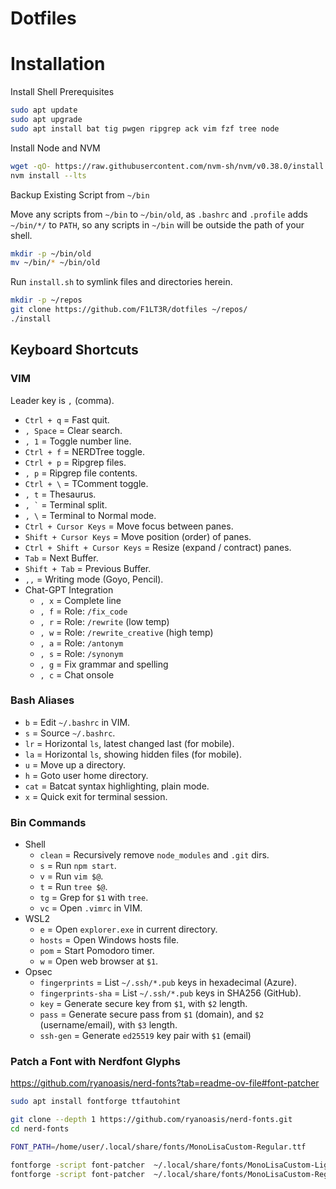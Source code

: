 # Dotfiles


# Installation

Install Shell Prerequisites

```bash
sudo apt update
sudo apt upgrade
sudo apt install bat tig pwgen ripgrep ack vim fzf tree node
```

Install Node and NVM

```bash
wget -qO- https://raw.githubusercontent.com/nvm-sh/nvm/v0.38.0/install.sh | bash
nvm install --lts
```

Backup Existing Script from `~/bin`

Move any scripts from `~/bin` to `~/bin/old`, as `.bashrc`
and `.profile` adds `~/bin/*/` to `PATH`, so any scripts in
`~/bin` will be outside the path of your shell.

```bash
mkdir -p ~/bin/old
mv ~/bin/* ~/bin/old
```

Run `install.sh` to symlink files and directories herein.

```bash
mkdir -p ~/repos
git clone https://github.com/F1LT3R/dotfiles ~/repos/
./install
```

## Keyboard Shortcuts

### VIM

Leader key is `,` (comma).

- `Ctrl + q` = Fast quit.
- `, Space` = Clear search.
- `, 1` = Toggle number line.
- `Ctrl + f` = NERDTree toggle.
- `Ctrl + p` = Ripgrep files.
- `, p` = Ripgrep file contents.
- `Ctrl + \` = TComment toggle.
- `, t` = Thesaurus.
- `` , ` `` = Terminal split.
- `, \` = Terminal to Normal mode.
- `Ctrl + Cursor Keys` = Move focus between panes.
- `Shift + Cursor Keys` = Move position (order) of panes.
- `Ctrl + Shift + Cursor Keys` = Resize (expand / contract) panes.
- `Tab` = Next Buffer.
- `Shift + Tab` = Previous Buffer.
- `,,` = Writing mode (Goyo, Pencil).
- Chat-GPT Integration
    + `, x` = Complete line
    + `, f` = Role: `/fix_code`
    + `, r` = Role: `/rewrite` (low temp)
    + `, w` = Role: `/rewrite_creative` (high temp)
    + `, a` = Role: `/antonym`
    + `, s` = Role: `/synonym`
    + `, g` = Fix grammar and spelling
    + `, c` = Chat onsole

### Bash Aliases

- `b` = Edit `~/.bashrc` in VIM.
- `s` = Source `~/.bashrc`.
- `lr` = Horizontal `ls`, latest changed last (for mobile).
- `la` = Horizontal `ls`, showing hidden files (for mobile).
- `u` = Move up a directory.
- `h` = Goto user home directory.
- `cat` = Batcat syntax highlighting, plain mode.
- `x` = Quick exit for terminal session.

### Bin Commands

- Shell
    + `clean` = Recursively remove `node_modules` and `.git`
        dirs.
    + `s` = Run `npm start`.
    + `v` = Run `vim $@`.
    + `t` = Run `tree $@`.
    + `tg` = Grep for `$1` with `tree`.
    + `vc` = Open `.vimrc` in VIM.
- WSL2
    + `e` = Open `explorer.exe` in current directory.
    + `hosts` = Open Windows hosts file.
    + `pom` = Start Pomodoro timer.
    + `w` = Open web browser at `$1`.
- Opsec
    + `fingerprints` = List `~/.ssh/*.pub` keys in
      hexadecimal (Azure).
    + `fingerprints-sha` = List `~/.ssh/*.pub` keys in
        SHA256 (GitHub).
    + `key` = Generate secure key from `$1`, with `$2`
        length.
    + `pass` = Generate secure pass from `$1` (domain), and
        `$2` (username/email), with `$3` length.
    + `ssh-gen` = Generate `ed25519` key pair with `$1` (email)

### Patch a Font with Nerdfont Glyphs

https://github.com/ryanoasis/nerd-fonts?tab=readme-ov-file#font-patcher

```bash
sudo apt install fontforge ttfautohint

git clone --depth 1 https://github.com/ryanoasis/nerd-fonts.git
cd nerd-fonts

FONT_PATH=/home/user/.local/share/fonts/MonoLisaCustom-Regular.ttf

fontforge -script font-patcher  ~/.local/share/fonts/MonoLisaCustom-Light.ttf --use-single-width-glyphs --complete -out ~/.local/share/fonts
fontforge -script font-patcher  ~/.local/share/fonts/MonoLisaCustom-Regular.ttf --use-single-width-glyphs --complete -out ~/.local/share/fonts
```
